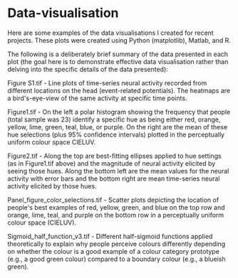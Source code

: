 # Data-visualisation

Here are some examples of the data visualisations I created for recent projects. 
These plots were created using Python (matplotlib), Matlab, and R.

The following is a deliberately brief summary of the data presented in each plot (the goal here is to demonstrate effective data visualisation rather than delving into the specific details of the data presented):

Figure S1.tif -
Line plots of time-series neural activity recorded from different locations on the head (event-related potentials). The heatmaps are a bird's-eye-view of the same activity at specific time points.

Figure1.tif -
On the left a polar histogram showing the frequency that people (total sample was 23) identify a specific hue as being either red, orange, yellow, lime, green, teal, blue, or purple. On the right are the mean of these hue selections (plus 95% confidence intervals) plotted in the perceptually uniform colour space CIELUV.

Figure2.tif -
Along the top are best-fitting ellipses applied to hue settings (as in Figure1.tif above) and the magnitude of neural activity elicited by seeing those hues. Along the bottom left are the mean values for the neural activity with error bars and the bottom right are mean time-series neural activity elicited by those hues.

Panel_figure_color_selections.tif -
Scatter plots depicting the location of people's best examples of red, yellow, green, and blue on the top row and orange, lime, teal, and purple on the bottom row in a perceptually uniform colour space (CIELUV).

Sigmoid_half_function_v3.tif -
Different half-sigmoid functions applied theoretically to explain why people perceive colours differently depending on whether the colour is a good example of a colour category prototype (e.g., a good green colour) compared to a boundary colour (e.g., a blueish green).
